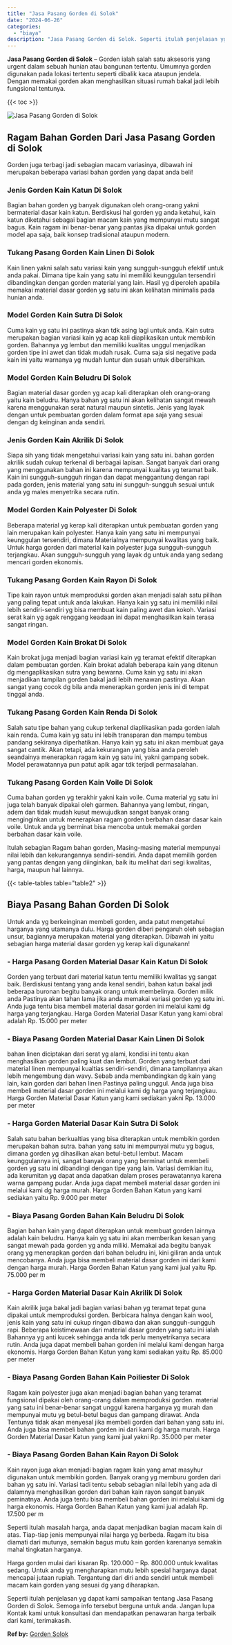 ```yaml
---
title: "Jasa Pasang Gorden di Solok"
date: "2024-06-26"
categories: 
  - "biaya"
description: "Jasa Pasang Gorden di Solok. Seperti itulah penjelasan yg dapat kami sampaikan tentang Jasa Pasang Gorden di Solok. Semoga info tersebut berguna untuk anda...."
---
```


**Jasa Pasang Gorden di Solok** – Gorden ialah salah satu aksesoris yang urgent dalam sebuah hunian atau bangunan tertentu. Umumnya gorden digunakan pada lokasi tertentu seperti dibalik kaca ataupun jendela. Dengan memakai gorden akan menghasilkan situasi rumah bakal jadi lebih fungsional tentunya.

{{< toc >}}

![Jasa Pasang Gorden di Solok](/images/pasang-gorden-murah15.png)

## Ragam Bahan Gorden Dari Jasa Pasang Gorden di Solok

Gorden juga terbagi jadi sebagian macam variasinya, dibawah ini merupakan beberapa variasi bahan gorden yang dapat anda beli!

### Jenis Gorden Kain Katun Di Solok

Bagian bahan gorden yg banyak digunakan oleh orang-orang yakni bermaterial dasar kain katun. Berdiskusi hal gorden yg anda ketahui, kain katun diketahui sebagai bagian macam kain yang mempunyai mutu sangat bagus. Kain ragam ini benar-benar yang pantas jika dipakai untuk gorden model apa saja, baik konsep tradisional ataupun modern.

### Tukang Pasang Gorden Kain Linen Di Solok

Kain linen yakni salah satu variasi kain yang sungguh-sungguh efektif untuk anda pakai. Dimana tipe kain yang satu ini memiliki keunggulan tersendiri dibandingkan dengan gorden material yang lain. Hasil yg diperoleh apabila memakai material dasar gorden yg satu ini akan kelihatan minimalis pada hunian anda.

### Model Gorden Kain Sutra Di Solok

Cuma kain yg satu ini pastinya akan tdk asing lagi untuk anda. Kain sutra merupakan bagian variasi kain yg acap kali diaplikasikan untuk membikin gorden. Bahannya yg lembut dan memiliki kualitas unggul menjadikan gorden tipe ini awet dan tidak mudah rusak. Cuma saja sisi negative pada kain ini yaitu warnanya yg mudah luntur dan susah untuk dibersihkan.

### Model Gorden Kain Beludru Di Solok

Bagian material dasar gorden yg acap kali diterapkan oleh orang-orang yaitu kain beludru. Hanya bahan yg satu ini akan kelihatan sangat mewah karena menggunakan serat natural maupun sintetis. Jenis yang layak dengan untuk pembuatan gorden dalam format apa saja yang sesuai dengan dg keinginan anda sendiri.

### Jenis Gorden Kain Akrilik Di Solok

Siapa sih yang tidak mengetahui variasi kain yang satu ini. bahan gorden akrilik sudah cukup terkenal di berbagai lapisan. Sangat banyak dari orang yang menggunakan bahan ini karena mempunyai kualitas yg teramat baik. Kain ini sungguh-sungguh ringan dan dapat menggantung dengan rapi pada gorden, jenis material yang satu ini sungguh-sungguh sesuai untuk anda yg males menyetrika secara rutin.

### Model Gorden Kain Polyester Di Solok

Beberapa material yg kerap kali diterapkan untuk pembuatan gorden yang lain merupakan kain polyester. Hanya kain yang satu ini mempunyai keunggulan tersendiri, dimana Materialnya mempunyai kwalitas yang baik. Untuk harga gorden dari material kain polyester juga sungguh-sungguh terjangkau. Akan sungguh-sungguh yang layak dg untuk anda yang sedang mencari gorden ekonomis.

### Tukang Pasang Gorden Kain Rayon Di Solok

Tipe kain rayon untuk memproduksi gorden akan menjadi salah satu pilihan yang paling tepat untuk anda lakukan. Hanya kain yg satu ini memiliki nilai lebih sendiri-sendiri yg bisa membuat kain paling awet dan kokoh. Variasi serat kain yg agak renggang keadaan ini dapat menghasilkan kain terasa sangat ringan.

### Model Gorden Kain Brokat Di Solok

Kain brokat juga menjadi bagian variasi kain yg teramat efektif diterapkan dalam pembuatan gorden. Kain brokat adalah beberapa kain yang ditenun dg mengaplikasikan sutra yang bewarna. Cuma kain yg satu ini akan menjadikan tampilan gorden bakal jadi lebih menawan pastinya. Akan sangat yang cocok dg bila anda menerapkan gorden jenis ini di tempat tinggal anda.

### Tukang Pasang Gorden Kain Renda Di Solok

Salah satu tipe bahan yang cukup terkenal diaplikasikan pada gorden ialah kain renda. Cuma kain yg satu ini lebih transparan dan mampu tembus pandang sekiranya diperhatikan. Hanya kain yg satu ini akan membuat gaya sangat cantik. Akan tetapi, ada kekurangan yang bisa anda peroleh seandainya menerapkan ragam kain yg satu ini, yakni gampang sobek. Model perawatannya pun patut apik agar tdk terjadi permasalahan.

### Tukang Pasang Gorden Kain Voile Di Solok

Cuma bahan gorden yg terakhir yakni kain voile. Cuma material yg satu ini juga telah banyak dipakai oleh garmen. Bahannya yang lembut, ringan, adem dan tidak mudah kusut mewujudkan sangat banyak orang menginginkan untuk menerapkan ragam gorden berbahan dasar dasar kain voile. Untuk anda yg berminat bisa mencoba untuk memakai gorden berbahan dasar kain voile.

Itulah sebagian Ragam bahan gorden, Masing-masing material mempunyai nilai lebih dan kekurangannya sendiri-sendiri. Anda dapat memilih gorden yang pantas dengan yang diinginkan, baik itu melihat dari segi kwalitas, harga, maupun hal lainnya.

{{< table-tables table="table2" >}}

## Biaya Pasang Bahan Gorden Di Solok

Untuk anda yg berkeinginan membeli gorden, anda patut mengetahui harganya yang utamanya dulu. Harga gorden diberi pengaruh oleh sebagian unsur, bagiannya merupakan material yang diterapkan. Dibawah ini yaitu sebagian harga material dasar gorden yg kerap kali digunakann!

### \- Harga Pasang Gorden Material Dasar Kain Katun Di Solok

Gorden yang terbuat dari material katun tentu memiliki kwalitas yg sangat baik. Berdiskusi tentang yang anda kenal sendiri, bahan katun bakal jadi beberapa buronan begitu banyak orang untuk membelinya. Gorden milik anda Pastinya akan tahan lama jika anda memakai variasi gorden yg satu ini. Anda juga tentu bisa membeli material dasar gorden ini melalui kami dg harga yang terjangkau. Harga Gorden Material Dasar Katun yang kami obral adalah Rp. 15.000 per meter

### \- Biaya Pasang Gorden Material Dasar Kain Linen Di Solok

bahan linen diciptakan dari serat yg alami, kondisi ini tentu akan menghasilkan gorden paling kuat dan lembut. Gorden yang terbuat dari material linen mempunyai kualtias sendiri-sendiri, dimana tampilannya akan lebih mengembung dan wavy. Sebab anda membandingkan dg kain yang lain, kain gorden dari bahan linen Pastinya paling unggul. Anda juga bisa membeli material dasar gorden ini melalui kami dg harga yang terjangkau. Harga Gorden Material Dasar Katun yang kami sediakan yakni Rp. 13.000 per meter

### \- Harga Gorden Material Dasar Kain Sutra Di Solok

Salah satu bahan berkualtias yang bisa diterapkan untuk membikin gorden merupakan bahan sutra. bahan yang satu ini mempunyai mutu yg bagus, dimana gorden yg dihasilkan akan betul-betul lembut. Macam keunggulannya ini, sangat banyak orang yang berminat untuk membeli gorden yg satu ini dibandingi dengan tipe yang lain. Variasi demikian itu, ada kerumitan yg dapat anda dapatkan dalam proses perawatannya karena warna gampang pudar. Anda juga dapat membeli material dasar gorden ini melalui kami dg harga murah. Harga Gorden Bahan Katun yang kami sediakan yaitu Rp. 9.000 per meter

### \- Biaya Pasang Gorden Bahan Kain Beludru Di Solok

Bagian bahan kain yang dapat diterapkan untuk membuat gorden lainnya adalah kain beludru. Hanya kain yg satu ini akan memberikan kesan yang sangat mewah pada gorden yg anda miliki. Memakai ada begitu banyak orang yg menerapkan gorden dari bahan beludru ini, kini giliran anda untuk mencobanya. Anda juga bisa membeli material dasar gorden ini dari kami dengan harga murah. Harga Gorden Bahan Katun yang kami jual yaitu Rp. 75.000 per m

### \- Harga Gorden Material Dasar Kain Akrilik Di Solok

Kain akrilik juga bakal jadi bagian variasi bahan yg teramat tepat guna dipakai untuk memproduksi gorden. Berbicara halnya dengan kain wool, jenis kain yang satu ini cukup ringan dibawa dan akan sungguh-sungguh rapi. Beberapa keistimewaan dari material dasar gorden yang satu ini ialah Bahannya yg anti kucek sehingga anda tdk perlu menyetrikanya secara rutin. Anda juga dapat membeli bahan gorden ini melalui kami dengan harga ekonomis. Harga Gorden Bahan Katun yang kami sediakan yaitu Rp. 85.000 per meter

### \- Biaya Pasang Gorden Bahan Kain Poiliester Di Solok

Ragam kain polyester juga akan menjadi bagian bahan yang teramat fungsional dipakai oleh orang-orang dalam memproduksi gorden. material yang satu ini benar-benar sangat unggul karena harganya yg murah dan mempunyai mutu yg betul-betul bagus dan gampang dirawat. Anda Tentunya tidak akan menyesal jika membeli gorden dari bahan yang satu ini. Anda juga bisa membeli bahan gorden ini dari kami dg harga murah. Harga Gorden Material Dasar Katun yang kami jual yakni Rp. 35.000 per meter

### \- Biaya Pasang Gorden Bahan Kain Rayon Di Solok

Kain rayon juga akan menjadi bagian ragam kain yang amat masyhur digunakan untuk membikin gorden. Banyak orang yg memburu gorden dari bahan yg satu ini. Variasi tadi tentu sebab sebagian nilai lebih yang ada di dalamnya menghasilkan gorden dari bahan kain rayon sangat banyak peminatnya. Anda juga tentu bisa membeli bahan gorden ini melalui kami dg harga ekonomis. Harga Gorden Bahan Katun yang kami jual adalah Rp. 17.500 per m

Seperti itulah masalah harga, anda dapat menjadikan bagian macam kain di atas. Tiap-tiap jenis mempunyai nilai harga yg berbeda. Ragam itu bisa diamati dari mutunya, semakin bagus mutu kain gorden karenanya semakin mahal tingkatan harganya.

Harga gorden mulai dari kisaran Rp. 120.000 – Rp. 800.000 untuk kwalitas sedang. Untuk anda yg mengharapkan mutu lebih spesial harganya dapat mencapai jutaan rupiah. Tergantung dari diri anda sendiri untuk membeli macam kain gorden yang sesuai dg yang diharapkan.

Seperti itulah penjelasan yg dapat kami sampaikan tentang Jasa Pasang Gorden di Solok. Semoga info tersebut berguna untuk anda. Jangan lupa Kontak kami untuk konsultasi dan mendapatkan penawaran harga terbaik dari kami, terimakasih.

**Ref by:**  [Gorden  Solok](https://id.wikipedia.org/wiki/Gorden)
